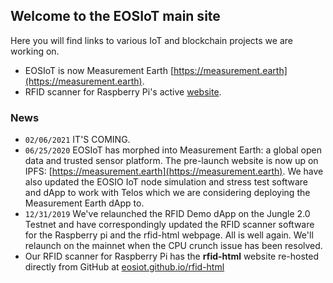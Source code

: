 ## Welcome to the EOSIoT main site

Here you will find links to various IoT and blockchain projects we are working on.

- EOSIoT is now Measurement Earth [https://measurement.earth](https://measurement.earth).
- RFID scanner for Raspberry Pi's active [website](https://eosiot.github.io/rfid-html/).


### News
- `02/06/2021` IT'S COMING.
- `06/25/2020` EOSIoT has morphed into Measurement Earth: a global open data and trusted sensor platform. The pre-launch website is now up on IPFS: [https://measurement.earth](https://measurement.earth).  We have also updated the EOSIO IoT node simulation and stress test software and dApp to work with Telos which we are considering deploying the Measurement Earth dApp to.
- `12/31/2019` We've relaunched the RFID Demo dApp on the Jungle 2.0 Testnet and have correspondingly updated the RFID scanner software for the Raspberry pi and the rfid-html webpage.  All is well again.  We'll relaunch on the mainnet when the CPU crunch issue has been resolved.
- Our RFID scanner for Raspberry Pi has the **rfid-html** website re-hosted directly from GitHub at [eosiot.github.io/rfid-html](https://eosiot.github.io/rfid-html/)




